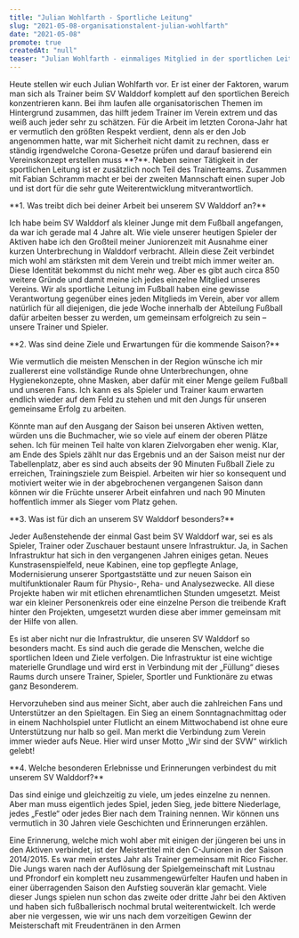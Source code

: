 ```yaml
---
title: "Julian Wohlfarth - Sportliche Leitung"
slug: "2021-05-08-organisationstalent-julian-wohlfarth"
date: "2021-05-08"
promote: true
createdAt: "null"
teaser: "Julian Wohlfarth - einmaliges Mitglied in der sportlichen Leitung"
---
```

<p class="MsoNoSpacing">Heute stellen wir euch Julian Wohlfarth vor. Er ist einer der Faktoren, warum man sich als Trainer beim SV Walddorf komplett auf den sportlichen Bereich konzentrieren kann. Bei ihm laufen alle organisatorischen Themen im Hintergrund zusammen, das hilft jedem Trainer im Verein extrem und das weiß auch jeder sehr zu schätzen. Für die Arbeit im letzten Corona-Jahr hat er vermutlich den größten Respekt verdient, denn als er den Job angenommen hatte, war mit Sicherheit nicht damit zu rechnen, dass er ständig irgendwelche Corona-Gesetze prüfen und darauf basierend ein Vereinskonzept erstellen muss **?**. Neben seiner Tätigkeit in der sportlichen Leitung ist er zusätzlich noch Teil des Trainerteams. Zusammen mit Fabian Schramm macht er bei der zweiten Mannschaft einen super Job und ist dort für die sehr gute Weiterentwicklung mitverantwortlich.


<p class="MsoNoSpacing"> 


<p class="MsoNoSpacing">**1. Was treibt dich bei deiner Arbeit bei unserem SV Walddorf an?**


<p class="MsoNoSpacing">Ich habe beim SV Walddorf als kleiner Junge mit dem Fußball angefangen, da war ich gerade mal 4 Jahre alt. Wie viele unserer heutigen Spieler der Aktiven habe ich den Großteil meiner Juniorenzeit mit Ausnahme einer kurzen Unterbrechung in Walddorf verbracht. Allein diese Zeit verbindet mich wohl am stärksten mit dem Verein und treibt mich immer weiter an. Diese Identität bekommst du nicht mehr weg. Aber es gibt auch circa 850 weitere Gründe und damit meine ich jedes einzelne Mitglied unseres Vereins. Wir als sportliche Leitung im Fußball haben eine gewisse Verantwortung gegenüber eines jeden Mitglieds im Verein, aber vor allem natürlich für all diejenigen, die jede Woche innerhalb der Abteilung Fußball dafür arbeiten besser zu werden, um gemeinsam erfolgreich zu sein – unsere Trainer und Spieler.  


<p class="MsoNoSpacing"> 


<p class="MsoNoSpacing">**2. Was sind deine Ziele und Erwartungen für die kommende Saison?**


<p class="MsoNoSpacing">Wie vermutlich die meisten Menschen in der Region wünsche ich mir zuallererst eine vollständige Runde ohne Unterbrechungen, ohne Hygienekonzepte, ohne Masken, aber dafür mit einer Menge geilem Fußball und unseren Fans. Ich kann es als Spieler und Trainer kaum erwarten endlich wieder auf dem Feld zu stehen und mit den Jungs für unseren gemeinsame Erfolg zu arbeiten.


<p class="MsoNoSpacing">Könnte man auf den Ausgang der Saison bei unseren Aktiven wetten, würden uns die Buchmacher, wie so viele auf einem der oberen Plätze sehen. Ich für meinen Teil halte von klaren Zielvorgaben eher wenig. Klar, am Ende des Spiels zählt nur das Ergebnis und an der Saison meist nur der Tabellenplatz, aber es sind auch abseits der 90 Minuten Fußball Ziele zu erreichen, Trainingsziele zum Beispiel. Arbeiten wir hier so konsequent und motiviert weiter wie in der abgebrochenen vergangenen Saison dann können wir die Früchte unserer Arbeit einfahren und nach 90 Minuten hoffentlich immer als Sieger vom Platz gehen.


<p class="MsoNoSpacing"> 


<p class="MsoNoSpacing">**3. Was ist für dich an unserem SV Walddorf besonders?**


<p class="MsoNoSpacing">Jeder Außenstehende der einmal Gast beim SV Walddorf war, sei es als Spieler, Trainer oder Zuschauer bestaunt unsere Infrastruktur. Ja, in Sachen Infrastruktur hat sich in den vergangenen Jahren einiges getan. Neues Kunstrasenspielfeld, neue Kabinen, eine top gepflegte Anlage, Modernisierung unserer Sportgaststätte und zur neuen Saison ein multifunktionaler Raum für Physio-, Reha- und Analysezwecke. All diese Projekte haben wir mit etlichen ehrenamtlichen Stunden umgesetzt. Meist war ein kleiner Personenkreis oder eine einzelne Person die treibende Kraft hinter den Projekten, umgesetzt wurden diese aber immer gemeinsam mit der Hilfe von allen.


<p class="MsoNoSpacing">Es ist aber nicht nur die Infrastruktur, die unseren SV Walddorf so besonders macht. Es sind auch die gerade die Menschen, welche die sportlichen Ideen und Ziele verfolgen. Die Infrastruktur ist eine wichtige materielle Grundlage und wird erst in Verbindung mit der „Füllung“ dieses Raums durch unsere Trainer, Spieler, Sportler und Funktionäre zu etwas ganz Besonderem.


<p class="MsoNoSpacing">Hervorzuheben sind aus meiner Sicht, aber auch die zahlreichen Fans und Unterstützer an den Spieltagen. Ein Sieg an einem Sonntagnachmittag oder in einem Nachholspiel unter Flutlicht an einem Mittwochabend ist ohne eure Unterstützung nur halb so geil. Man merkt die Verbindung zum Verein immer wieder aufs Neue. Hier wird unser Motto „Wir sind der SVW“ wirklich gelebt!


<p class="MsoNoSpacing"> 


<p class="MsoNoSpacing">**4. Welche besonderen Erlebnisse und Erinnerungen verbindest du mit unserem SV Walddorf?**


<p class="MsoNoSpacing">Das sind einige und gleichzeitig zu viele, um jedes einzelne zu nennen. Aber man muss eigentlich jedes Spiel, jeden Sieg, jede bittere Niederlage, jedes „Festle“ oder jedes Bier nach dem Training nennen. Wir können uns vermutlich in 30 Jahren viele Geschichten und Erinnerungen erzählen.


Eine Erinnerung, welche mich wohl aber mit einigen der jüngeren bei uns in den Aktiven verbindet, ist der Meistertitel mit den C-Junioren in der Saison 2014/2015. Es war mein erstes Jahr als Trainer gemeinsam mit Rico Fischer. Die Jungs waren nach der Auflösung der Spielgemeinschaft mit Lustnau und Pfrondorf ein komplett neu zusammengewürfelter Haufen und haben in einer überragenden Saison den Aufstieg souverän klar gemacht. Viele dieser Jungs spielen nun schon das zweite oder dritte Jahr bei den Aktiven und haben sich fußballerisch nochmal brutal weiterentwickelt. Ich werde aber nie vergessen, wie wir uns nach dem vorzeitigen Gewinn der Meisterschaft mit Freudentränen in den Armen
